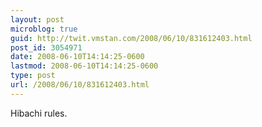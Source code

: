 ```yaml
---
layout: post
microblog: true
guid: http://twit.vmstan.com/2008/06/10/831612403.html
post_id: 3054971
date: 2008-06-10T14:14:25-0600
lastmod: 2008-06-10T14:14:25-0600
type: post
url: /2008/06/10/831612403.html
---
```

Hibachi rules.
